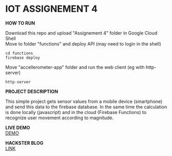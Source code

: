 # IOT ASSIGNEMENT 4

**HOW TO RUN**

Download this repo and upload "Assignement 4" folder in Google Cloud Shell  
Move to folder "functions" and deploy API (may need to login in the shell)
```
cd functions
firebase deploy
```  
Move "accellerometer-app" folder and run the web client (eg with http-server)  
```
http-server
```

**PROJECT DESCRIPTION**

This simple project gets sensor values from a mobile device (smartphone) and send this data to the firebase database. In the same time the calculation is done locally (javascript) and in the cloud (Firebase Functions) to recognize user movement according to magnitude.

**LIVE DEMO**  
[DEMO](https://youtu.be/nskCheajSts)

**HACKSTER BLOG**  
[LINK](https://www.hackster.io/machine1104/lorawan-weather-station-aa2cda)



